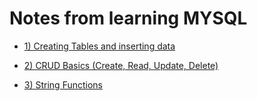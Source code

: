 # Notes from learning MYSQL

- [1) Creating Tables and inserting data](https://github.com/edgarfinn/Learning-MySQL/blob/master/1_Creating_tables_and_inserting_data.md)

- [2) CRUD Basics (Create, Read, Update, Delete)](https://github.com/edgarfinn/Learning-MySQL/blob/master/2_CRUD_Basics.md)

- [3) String Functions](https://github.com/edgarfinn/Learning-MySQL/blob/master/3_String_Functions.md)
